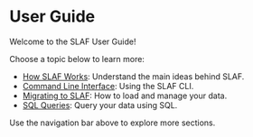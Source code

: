 # User Guide

Welcome to the SLAF User Guide!

Choose a topic below to learn more:

- [How SLAF Works](how-slaf-works.md): Understand the main ideas behind SLAF.
- [Command Line Interface](cli.md): Using the SLAF CLI.
- [Migrating to SLAF](migrating-to-slaf.md): How to load and manage your data.
- [SQL Queries](sql-queries.md): Query your data using SQL.

Use the navigation bar above to explore more sections.
